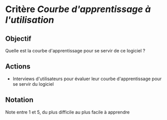 # Critère *Courbe d'apprentissage à l'utilisation*

## Objectif
Quelle est la courbe d'apprentissage pour se servir de ce logiciel ?

## Actions
- Interviews d'utilisateurs pour évaluer leur courbe d'apprentissage pour se servir du logiciel
      
## Notation
Note entre 1 et 5, du plus difficile au plus facile à apprendre 
